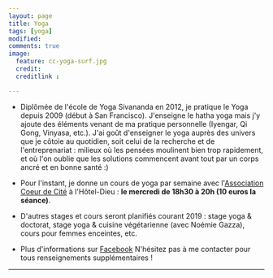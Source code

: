 ```yaml
---
layout: page
title: Yoga
tags: [yoga]
modified:
comments: true
image:
  feature: cc-yoga-surf.jpg
  credit:
  creditlink :

---
```


- Diplômée de l'école de Yoga Sivananda en 2012, je pratique le Yoga depuis 2009 (début à San Francisco). J'enseigne le hatha yoga mais j'y ajoute des éléments venant de ma pratique personnelle (Iyengar, Qi Gong, Vinyasa, etc.). J'ai goût d'enseigner le yoga auprès des univers que je côtoie au quotidien, soit celui de la recherche et de l'entreprenariat : milieux où les pensées moulinent bien trop rapidement, et où l'on oublie que les solutions commencent avant tout par un corps ancré et en bonne santé :)



- Pour l'instant, je donne un cours de yoga par semaine avec l'[Association Coeur de Cité](https://www.facebook.com/coeurdecite/?hc_ref=ARTmV8UXhrl0Vn0cSIWxpyzov6OAgHztbhY-HKPPl3EpVueP-ZEt6essLYQWehhBSnA) à l'Hôtel-Dieu : **le mercredi de 18h30 à 20h (10 euros la séance)**.

- D'autres stages et cours seront planifiés courant 2019 : stage yoga & doctorat, stage yoga & cuisine végétarienne (avec Noémie Gazza), cours pour femmes enceintes, etc.

- Plus d'informations sur [Facebook](https://www.facebook.com/pg/premyogacc) N'hésitez pas à me contacter pour tous renseignements supplémentaires !  


---

